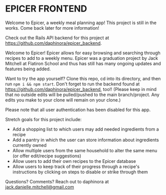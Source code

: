# EPICER FRONTEND
Welcome to Epicer, a weekly meal planning app! This project is still in the works. Come back later for more information!

Check out the Rails API backend for this project at https://github.com/daphinora/epicer_backend.

Welcome to Epicer! Epicer allows for easy browsing and searching through recipes to add to a weekly menu. Epicer was a graduation project by Jack Mitchell at Flatiron School and thus has still has many ongoing updates and features being added.

Want to try the app yourself? Clone this repo, cd into its directory, and then run `npm i && npm start`. Don't forget to run the backend found at https://github.com/daphinora/epicer_backend, too!! (Please keep in mind that no outside edits will be pulled/pushed to the main branch/project. Any edits you make to your clone will remain on your clone.)

Please note that all user authentication has been disabled for this app.

Stretch goals for this project include:

- Add a shopping list to which users may add needed ingredients from a recipe
- Add a pantry in which the user can store information about ingredients currently owned
- Allow multiple users from the same household to alter the same menu (or offer edit/recipe suggestions)
- Allow users to add their own recipes to the Epicer database
- Allow users to keep track of their progress through a recipe's instructions by clicking on steps to disable or strike through them

Questions? Comments? Reach out to daphinora at jack.danielle.mitchell@gmail.com
